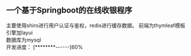 ## 一个基于Springboot的在线收银程序
主要使用shiro进行用户认证与鉴权，redis进行缓存数据。
前端为thymleaf模板引擎加layui\
数据库为mysql\
开发进度： [********------]60%

